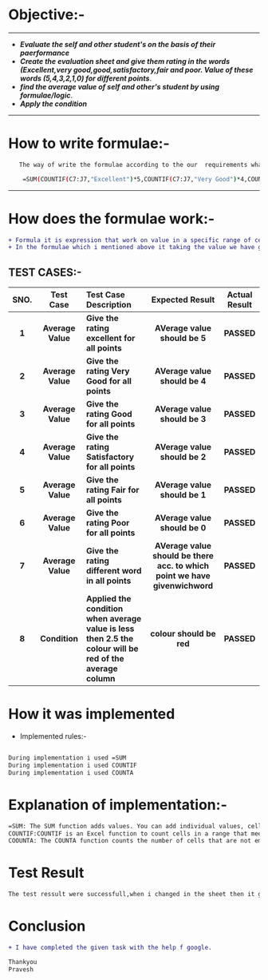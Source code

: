 # **Objective:-**
---------------
- **_Evaluate the self and other student's on the basis of their paerformance_**
- **_Create the evaluation sheet and give them rating in the words (Excellent,very good,good,satisfactory,fair and poor. Value of these words (5,4,3,2,1,0) for different points_**.
- **_find the average value of self and other's student by using formulae/logic_**.
- **_Apply the condition_**
------------------

# **How to write formulae**:-
```sh
   The way of write the formulae according to the our  requirements what i want in the output.
   ````
```sh
    =SUM(COUNTIF(C7:J7,"Excellent")*5,COUNTIF(C7:J7,"Very Good")*4,COUNTIF(C7:J7,"Good")*3,COUNTIF(C7:J7,"Satisfactory")*2,COUNTIF(C7:J7,"Fair")*1,COUNTIF(C7:J7,"Poor"))/COUNTA(C7:J7)
```
-------------

# **How does the formulae work:-**
```diff
+ Formula it is expression that work on value in a specific range of cell.
+ In the formulae which i mentioned above it taking the value we have given to word and adding them and divided by the total no of column acc. to the range i set. 
```
## **TEST CASES:-**



| **SNO.**| **Test Case**| **Test Case Description**| **Expected Result**| **Actual Result**|
| :---:    | :---:        |:---                   | :---:              |  :-----:         |
|**1**|**Average Value** |**Give the rating excellent for all points**| **AVerage value should be 5** |**PASSED** |
|**2**|**Average Value** |**Give the rating Very Good for all points**| **AVerage value should be 4** |**PASSED** |
|**3**|**Average Value** |**Give the rating Good for all points**| **AVerage value should be 3** |**PASSED** |
|**4**|**Average Value** |**Give the rating Satisfactory for all points**| **AVerage value should be 2** |**PASSED** |
|**5**|**Average Value** |**Give the rating Fair for all points**| **AVerage value should be 1** |**PASSED** |
|**6**|**Average Value** |**Give the rating Poor for all points**| **AVerage value should be 0** |**PASSED** |
|**7**|**Average Value** |**Give the rating different word in all points**| **AVerage value should be there acc. to which point we have givenwichword**|**PASSED** |
|**8**|**Condition** |**Applied the condition when average value is less then 2.5 the colour will be red of the average column**| **colour should be red** |**PASSED** |

# **How it was implemented**
- Implemented rules:-
```sh

During implementation i used =SUM
During implementation i used COUNTIF
During implementation i used COUNTA
```
# **Explanation of implementation**:-
```sh
=SUM: The SUM function adds values. You can add individual values, cell references or ranges or a mix of all.
COUNTIF:COUNTIF is an Excel function to count cells in a range that meet a single condition. COUNTIF can be used to count cells that contain dates, numbers, and text. 
COOUNTA: The COUNTA function counts the number of cells that are not empty in a range.
```
# **Test Result**
```sh
The test ressult were successfull,when i changed in the sheet then it gives output acc. to changes.
```
# **Conclusion**
```diff
+ I have completed the given task with the help f google.
```
```sh
Thankyou
Pravesh
```
